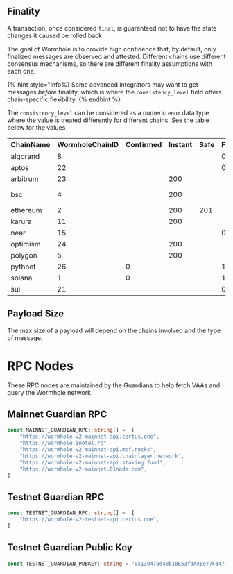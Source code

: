 
## Finality
<!--  https://www.notion.so/wormholefoundation/Finality-in-Wormhole-78ffa423abd44b7cbe38483a16040d83#06d9bf9521f7429aa25820b527b3686b -->

A transaction, once considered `final`, is guaranteed not to have the state changes it caused be rolled back.

The goal of Wormhole is to provide high confidence that, by default, only finalized messages are observed and attested.  Different chains use different consensus mechanisms, so there are different finality assumptions with each one.  

{% hint style="info%} 
Some advanced integrators may want to get messages _before_ finality, which is where the `consistency_level` field offers chain-specific flexibility.
{% endhint %}

The `consistency_level` can be considered as a numeric `enum` data type where the value is treated differently for different chains. See the table below for the values 

<!--FINALITY_TABLE-->

|ChainName|WormholeChainID|Confirmed|Instant|Safe|Finalized|Otherwise|
|---------|---------------|---------|-------|----|---------|---------|
|algorand|8| | | |0| |
|aptos|22| | | |0| |
|arbitrum|23| |200| | |finalized|
|bsc|4| |200| | |number of blocks|
|ethereum|2| |200|201| |finalized|
|karura|11| |200| | |finalized|
|near|15| | | |0| |
|optimism|24| |200| | |finalized|
|polygon|5| |200| | |finalized|
|pythnet|26|0| | |1| |
|solana|1|0| | |1| |
|sui|21| | | |0| |
<!--FINALITY_TABLE-->


## Payload Size

The max size of a payload will depend on the chains involved and the type of message. 

<!-- TODO: details -->

# RPC Nodes

These RPC nodes are maintained by the Guardians to help fetch VAAs and query the Wormhole network.

## Mainnet Guardian RPC

```ts
const MAINNET_GUARDIAN_RPC: string[] =  [
    "https://wormhole-v2-mainnet-api.certus.one",
    "https://wormhole.inotel.ro"
    "https://wormhole-v2-mainnet-api.mcf.rocks",
    "https://wormhole-v2-mainnet-api.chainlayer.network",
    "https://wormhole-v2-mainnet-api.staking.fund",
    "https://wormhole-v2-mainnet.01node.com",
]
```

## Testnet Guardian RPC
```ts
const TESTNET_GUARDIAN_RPC: string[] =  [
    "https://wormhole-v2-testnet-api.certus.one",
]
```

## Testnet Guardian Public Key

```ts
const TESTNET_GUARDIAN_PUBKEY: string = "0x13947Bd48b18E53fdAeEe77F3473391aC727C638"
```